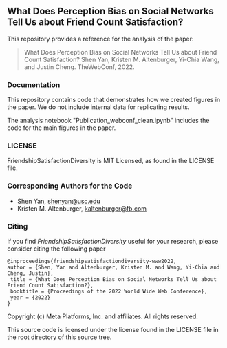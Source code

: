 ## What Does Perception Bias on Social Networks Tell Us about Friend Count Satisfaction?

This repository provides a reference for the analysis of the paper:  
> What Does Perception Bias on Social Networks Tell Us about Friend Count Satisfaction?
> Shen Yan, Kristen M. Altenburger, Yi-Chia Wang, and Justin Cheng.
> TheWebConf, 2022.

### Documentation 
This repository contains code that demonstrates how we created figures in the paper. We do not include internal data for replicating results.

The analysis notebook "Publication_webconf_clean.ipynb" includes the code for the main figures in the paper.

### LICENSE
FriendshipSatisfactionDiversity is MIT Licensed, as found in the LICENSE file.

### Corresponding Authors for the Code
* Shen Yan, shenyan@usc.edu
* Kristen M. Altenburger, kaltenburger@fb.com

### Citing
If you find _FriendshipSatisfactionDiversity_ useful for your research, please consider citing the following paper


```
@inproceedings{friendshipsatisfactiondiversity-www2022,
author = {Shen, Yan and Altenburger, Kristen M. and Wang, Yi-Chia and Cheng, Justin},
 title = {What Does Perception Bias on Social Networks Tell Us about Friend Count Satisfaction?},
 booktitle = {Proceedings of the 2022 World Wide Web Conference},
 year = {2022}
}
```

Copyright (c) Meta Platforms, Inc. and affiliates.
All rights reserved.

This source code is licensed under the license found in the
LICENSE file in the root directory of this source tree.
